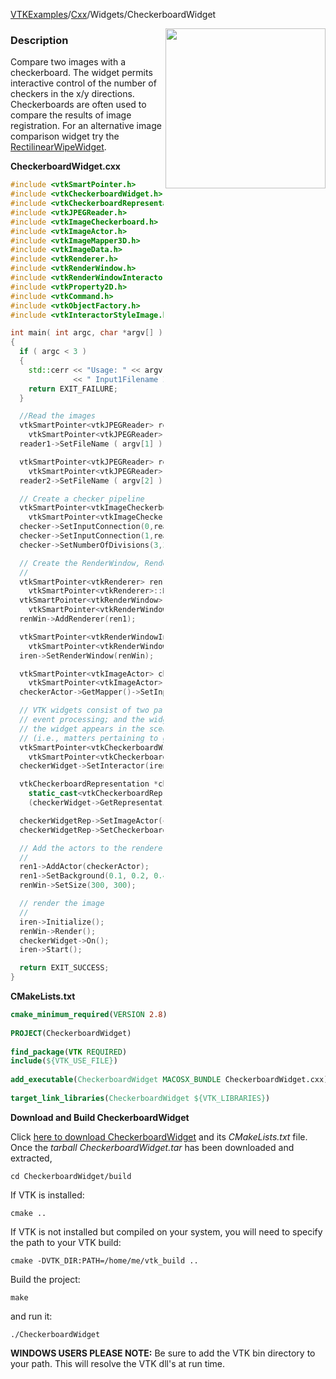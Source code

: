 [VTKExamples](Home)/[Cxx](Cxx)/Widgets/CheckerboardWidget

<img align="right" src="https://github.com/lorensen/VTKExamples/raw/master/Testing/Baseline/Widgets/TestCheckerboardWidget.png" width="256" />

### Description
Compare two images with a checkerboard. The widget permits interactive
control of the number of checkers in the x/y directions. Checkerboards
are often used to compare the results of image registration. For an
alternative image comparison widget try the
[RectilinearWipeWidget]([Cxx/Widgets/RectilinearWipeWidget).

**CheckerboardWidget.cxx**
```c++
#include <vtkSmartPointer.h>
#include <vtkCheckerboardWidget.h>
#include <vtkCheckerboardRepresentation.h>
#include <vtkJPEGReader.h>
#include <vtkImageCheckerboard.h>
#include <vtkImageActor.h>
#include <vtkImageMapper3D.h>
#include <vtkImageData.h>
#include <vtkRenderer.h>
#include <vtkRenderWindow.h>
#include <vtkRenderWindowInteractor.h>
#include <vtkProperty2D.h>
#include <vtkCommand.h>
#include <vtkObjectFactory.h>
#include <vtkInteractorStyleImage.h>

int main( int argc, char *argv[] )
{
  if ( argc < 3 )
  {
    std::cerr << "Usage: " << argv[0]
              << " Input1Filename Input2Filename" << std::endl;
    return EXIT_FAILURE;
  }

  //Read the images
  vtkSmartPointer<vtkJPEGReader> reader1 =
    vtkSmartPointer<vtkJPEGReader>::New();
  reader1->SetFileName ( argv[1] );

  vtkSmartPointer<vtkJPEGReader> reader2 =
    vtkSmartPointer<vtkJPEGReader>::New();
  reader2->SetFileName ( argv[2] );

  // Create a checker pipeline
  vtkSmartPointer<vtkImageCheckerboard> checker =
    vtkSmartPointer<vtkImageCheckerboard>::New();
  checker->SetInputConnection(0,reader1->GetOutputPort());
  checker->SetInputConnection(1,reader2->GetOutputPort());
  checker->SetNumberOfDivisions(3,3,1);

  // Create the RenderWindow, Renderer and both Actors
  //
  vtkSmartPointer<vtkRenderer> ren1 =
    vtkSmartPointer<vtkRenderer>::New();
  vtkSmartPointer<vtkRenderWindow> renWin =
    vtkSmartPointer<vtkRenderWindow>::New();
  renWin->AddRenderer(ren1);

  vtkSmartPointer<vtkRenderWindowInteractor> iren =
    vtkSmartPointer<vtkRenderWindowInteractor>::New();
  iren->SetRenderWindow(renWin);

  vtkSmartPointer<vtkImageActor> checkerActor =
    vtkSmartPointer<vtkImageActor>::New();
  checkerActor->GetMapper()->SetInputConnection(checker->GetOutputPort());

  // VTK widgets consist of two parts: the widget part that handles
  // event processing; and the widget representation that defines how
  // the widget appears in the scene
  // (i.e., matters pertaining to geometry).
  vtkSmartPointer<vtkCheckerboardWidget> checkerWidget =
    vtkSmartPointer<vtkCheckerboardWidget>::New();
  checkerWidget->SetInteractor(iren);

  vtkCheckerboardRepresentation *checkerWidgetRep=
    static_cast<vtkCheckerboardRepresentation *>
    (checkerWidget->GetRepresentation());

  checkerWidgetRep->SetImageActor(checkerActor);
  checkerWidgetRep->SetCheckerboard(checker);

  // Add the actors to the renderer, set the background and size
  //
  ren1->AddActor(checkerActor);
  ren1->SetBackground(0.1, 0.2, 0.4);
  renWin->SetSize(300, 300);

  // render the image
  //
  iren->Initialize();
  renWin->Render();
  checkerWidget->On();
  iren->Start();

  return EXIT_SUCCESS;
}
```
**CMakeLists.txt**
```cmake
cmake_minimum_required(VERSION 2.8)
 
PROJECT(CheckerboardWidget)
 
find_package(VTK REQUIRED)
include(${VTK_USE_FILE})
 
add_executable(CheckerboardWidget MACOSX_BUNDLE CheckerboardWidget.cxx)
 
target_link_libraries(CheckerboardWidget ${VTK_LIBRARIES})
```

**Download and Build CheckerboardWidget**

Click [here to download CheckerboardWidget](https://github.com/lorensen/VTKWikiExamplesTarballs/raw/master/CheckerboardWidget.tar) and its *CMakeLists.txt* file.
Once the *tarball CheckerboardWidget.tar* has been downloaded and extracted,
```
cd CheckerboardWidget/build 
```
If VTK is installed:
```
cmake ..
```
If VTK is not installed but compiled on your system, you will need to specify the path to your VTK build:
```
cmake -DVTK_DIR:PATH=/home/me/vtk_build ..
```
Build the project:
```
make
```
and run it:
```
./CheckerboardWidget
```
**WINDOWS USERS PLEASE NOTE:** Be sure to add the VTK bin directory to your path. This will resolve the VTK dll's at run time.

